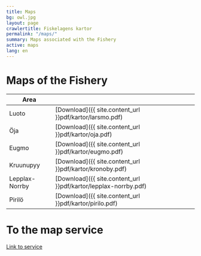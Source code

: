```yaml
---
title: Maps
bg: owl.jpg
layout: page
crawlertitle: Fiskelagens kartor
permalink: "/maps/"
summary: Maps associated with the Fishery
active: maps
lang: en
---
```


# Maps of the Fishery

| Area  |  |
| ------------- | ------------- |
| Luoto  | [Download]({{ site.content_url }}pdf/kartor/larsmo.pdf)  |
| Öja  | [Download]({{ site.content_url }}pdf/kartor/oja.pdf)  |
| Eugmo  | [Download]({{ site.content_url }}pdf/kartor/eugmo.pdf)  |
| Kruunupyy  | [Download]({{ site.content_url }}pdf/kartor/kronoby.pdf)  |
| Lepplax-Norrby  | [Download]({{ site.content_url }}pdf/kartor/lepplax-norrby.pdf)  |
| Pirilö  | [Download]({{ site.content_url }}pdf/kartor/pirilo.pdf)  |

# To the map service
[Link to service](http://www.maanmittauslaitos.fi/asioi-verkossa/karttapaikka)
